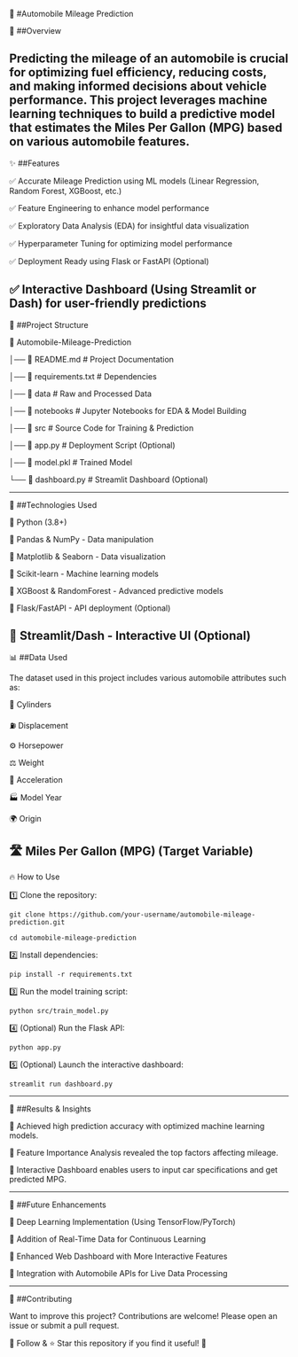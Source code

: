 🚗 #Automobile Mileage Prediction

  

🚀 ##Overview

Predicting the mileage of an automobile is crucial for optimizing fuel efficiency, reducing costs, and making informed decisions about vehicle performance. This project leverages machine learning techniques to build a predictive model that estimates the Miles Per Gallon (MPG) based on various automobile features.
---

✨ ##Features

✅ Accurate Mileage Prediction using ML models (Linear Regression, Random Forest, XGBoost, etc.)

✅ Feature Engineering to enhance model performance

✅ Exploratory Data Analysis (EDA) for insightful data visualization

✅ Hyperparameter Tuning for optimizing model performance

✅ Deployment Ready using Flask or FastAPI (Optional)

✅ Interactive Dashboard (Using Streamlit or Dash) for user-friendly predictions
---

📂 ##Project Structure

📁 Automobile-Mileage-Prediction

│── 📜 README.md           # Project Documentation

│── 📜 requirements.txt    # Dependencies

│── 📂 data                # Raw and Processed Data

│── 📂 notebooks           # Jupyter Notebooks for EDA & Model Building

│── 📂 src                 # Source Code for Training & Prediction

│── 📜 app.py              # Deployment Script (Optional)

│── 📜 model.pkl           # Trained Model

└── 📜 dashboard.py        # Streamlit Dashboard (Optional)

---
🔧 ##Technologies Used

🔹 Python (3.8+)

🔹 Pandas & NumPy - Data manipulation

🔹 Matplotlib & Seaborn - Data visualization

🔹 Scikit-learn - Machine learning models

🔹 XGBoost & RandomForest - Advanced predictive models

🔹 Flask/FastAPI - API deployment (Optional)

🔹 Streamlit/Dash - Interactive UI (Optional)
---
📊 ##Data Used

The dataset used in this project includes various automobile attributes such as:

🚗 Cylinders

⛽ Displacement

⚙️ Horsepower

⚖️ Weight

🔧 Acceleration

🏭 Model Year

🌍 Origin

🛣️ Miles Per Gallon (MPG) (Target Variable)
---
🔥 How to Use

1️⃣ Clone the repository:

```
git clone https://github.com/your-username/automobile-mileage-prediction.git
```

```
cd automobile-mileage-prediction
```

2️⃣ Install dependencies:

```
pip install -r requirements.txt

```
3️⃣ Run the model training script:

```
python src/train_model.py
```

4️⃣ (Optional) Run the Flask API:

```
python app.py
```

5️⃣ (Optional) Launch the interactive dashboard:

```
streamlit run dashboard.py
```
----

📌 ##Results & Insights

🔹 Achieved high prediction accuracy with optimized machine learning models.

🔹 Feature Importance Analysis revealed the top factors affecting mileage.

🔹 Interactive Dashboard enables users to input car specifications and get predicted MPG.

---
🌟 ##Future Enhancements

🚀 Deep Learning Implementation (Using TensorFlow/PyTorch)

🚀 Addition of Real-Time Data for Continuous Learning

🚀 Enhanced Web Dashboard with More Interactive Features

🚀 Integration with Automobile APIs for Live Data Processing

---
📢 ##Contributing

Want to improve this project? Contributions are welcome! Please open an issue or submit a pull request.

🎯 Follow & ⭐ Star this repository if you find it useful! 🚀
